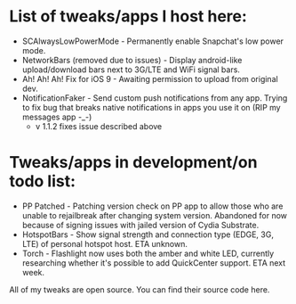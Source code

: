 # List of tweaks/apps I host here:
- SCAlwaysLowPowerMode - Permanently enable Snapchat's low power mode.
- NetworkBars (removed due to issues) - Display android-like upload/download bars next to 3G/LTE and WiFi signal bars.
- Ah! Ah! Ah! Fix for iOS 9 - Awaiting permission to upload from original dev.
- NotificationFaker - Send custom push notifications from any app. Trying to fix bug that breaks native notifications in apps you use it on (RIP my messages app -_-)
   - v 1.1.2 fixes issue described above

# Tweaks/apps in development/on todo list:
- PP Patched - Patching version check on PP app to allow those who are unable to rejailbreak after changing system version. Abandoned for now because of signing issues with jailed version of Cydia Substrate.
- HotspotBars - Show signal strength and connection type (EDGE, 3G, LTE) of personal hotspot host. ETA unknown.
- Torch - Flashlight now uses both the amber and white LED, currently researching whether it's possible to add QuickCenter support. ETA next week.


All of my tweaks are open source. You can find their source code here.
